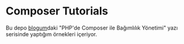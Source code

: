 Composer Tutorials
===================
Bu depo [blogum](https://erenhatirnaz.wordpress.com)daki "PHP'de Composer ile Bağımlılık Yönetimi" yazı serisinde yaptığım örnekleri içeriyor.